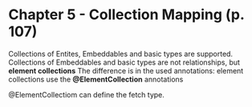 # Chapter 5 - Collection Mapping (p. 107)

Collections of Entites, Embeddables and basic types are supported.
Collections of Embeddables and basic types are not relationships, but **element collections**
The difference is in the used annotations: element collections use the **@ElementCollection** annotations

@ElementCollectiom can define the fetch type.
